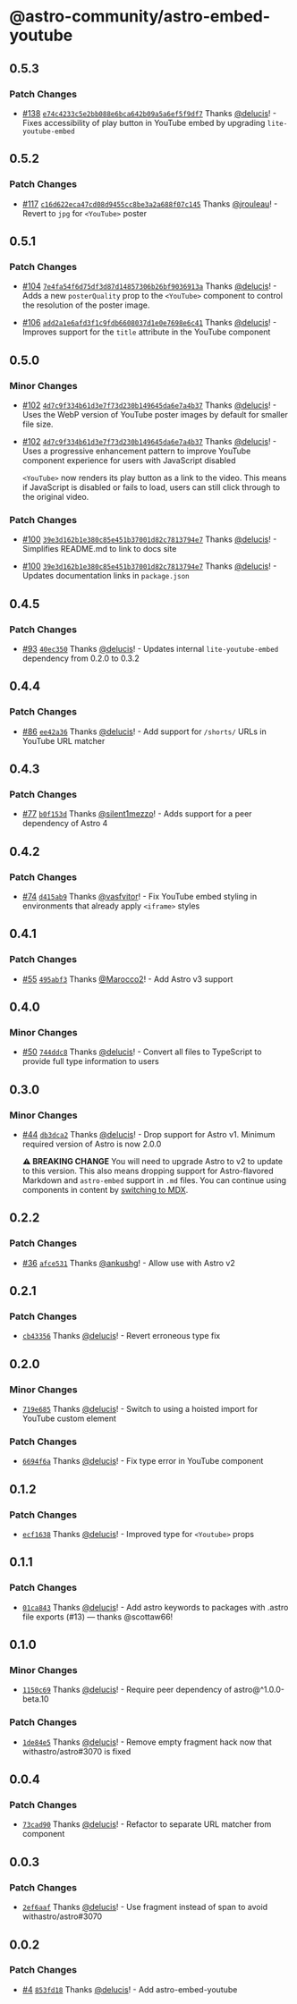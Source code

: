 # @astro-community/astro-embed-youtube

## 0.5.3

### Patch Changes

- [#138](https://github.com/delucis/astro-embed/pull/138) [`e74c4233c5e2bb088e6bca642b09a5a6ef5f9df7`](https://github.com/delucis/astro-embed/commit/e74c4233c5e2bb088e6bca642b09a5a6ef5f9df7) Thanks [@delucis](https://github.com/delucis)! - Fixes accessibility of play button in YouTube embed by upgrading `lite-youtube-embed`

## 0.5.2

### Patch Changes

- [#117](https://github.com/delucis/astro-embed/pull/117) [`c16d622eca47cd08d9455cc8be3a2a688f07c145`](https://github.com/delucis/astro-embed/commit/c16d622eca47cd08d9455cc8be3a2a688f07c145) Thanks [@jrouleau](https://github.com/jrouleau)! - Revert to `jpg` for `<YouTube>` poster

## 0.5.1

### Patch Changes

- [#104](https://github.com/delucis/astro-embed/pull/104) [`7e4fa54f6d75df3d87d14857306b26bf9036913a`](https://github.com/delucis/astro-embed/commit/7e4fa54f6d75df3d87d14857306b26bf9036913a) Thanks [@delucis](https://github.com/delucis)! - Adds a new `posterQuality` prop to the `<YouTube>` component to control the resolution of the poster image.

- [#106](https://github.com/delucis/astro-embed/pull/106) [`add2a1e6afd3f1c9fdb6608037d1e0e7698e6c41`](https://github.com/delucis/astro-embed/commit/add2a1e6afd3f1c9fdb6608037d1e0e7698e6c41) Thanks [@delucis](https://github.com/delucis)! - Improves support for the `title` attribute in the YouTube component

## 0.5.0

### Minor Changes

- [#102](https://github.com/delucis/astro-embed/pull/102) [`4d7c9f334b61d3e7f73d230b149645da6e7a4b37`](https://github.com/delucis/astro-embed/commit/4d7c9f334b61d3e7f73d230b149645da6e7a4b37) Thanks [@delucis](https://github.com/delucis)! - Uses the WebP version of YouTube poster images by default for smaller file size.

- [#102](https://github.com/delucis/astro-embed/pull/102) [`4d7c9f334b61d3e7f73d230b149645da6e7a4b37`](https://github.com/delucis/astro-embed/commit/4d7c9f334b61d3e7f73d230b149645da6e7a4b37) Thanks [@delucis](https://github.com/delucis)! - Uses a progressive enhancement pattern to improve YouTube component experience for users with JavaScript disabled

  `<YouTube>` now renders its play button as a link to the video. This means if JavaScript is disabled or fails to load, users can still click through to the original video.

### Patch Changes

- [#100](https://github.com/delucis/astro-embed/pull/100) [`39e3d162b1e380c85e451b37001d82c7813794e7`](https://github.com/delucis/astro-embed/commit/39e3d162b1e380c85e451b37001d82c7813794e7) Thanks [@delucis](https://github.com/delucis)! - Simplifies README.md to link to docs site

- [#100](https://github.com/delucis/astro-embed/pull/100) [`39e3d162b1e380c85e451b37001d82c7813794e7`](https://github.com/delucis/astro-embed/commit/39e3d162b1e380c85e451b37001d82c7813794e7) Thanks [@delucis](https://github.com/delucis)! - Updates documentation links in `package.json`

## 0.4.5

### Patch Changes

- [#93](https://github.com/delucis/astro-embed/pull/93) [`40ec350`](https://github.com/delucis/astro-embed/commit/40ec350dae316cfa02674eb9a8f24be2e709e2ac) Thanks [@delucis](https://github.com/delucis)! - Updates internal `lite-youtube-embed` dependency from 0.2.0 to 0.3.2

## 0.4.4

### Patch Changes

- [#86](https://github.com/delucis/astro-embed/pull/86) [`ee42a36`](https://github.com/delucis/astro-embed/commit/ee42a36f3fb36921a526d9774fc6f95160013b6d) Thanks [@delucis](https://github.com/delucis)! - Add support for `/shorts/` URLs in YouTube URL matcher

## 0.4.3

### Patch Changes

- [#77](https://github.com/delucis/astro-embed/pull/77) [`b0f153d`](https://github.com/delucis/astro-embed/commit/b0f153dd414985abb49916cdd8a581580095e863) Thanks [@silent1mezzo](https://github.com/silent1mezzo)! - Adds support for a peer dependency of Astro 4

## 0.4.2

### Patch Changes

- [#74](https://github.com/delucis/astro-embed/pull/74) [`d415ab9`](https://github.com/delucis/astro-embed/commit/d415ab9a420aab67ff3816b58b70442ae961d9f3) Thanks [@vasfvitor](https://github.com/vasfvitor)! - Fix YouTube embed styling in environments that already apply `<iframe>` styles

## 0.4.1

### Patch Changes

- [#55](https://github.com/delucis/astro-embed/pull/55) [`495abf3`](https://github.com/delucis/astro-embed/commit/495abf3dd9ae5bfaf36d9d3b8bb7fe98833c0303) Thanks [@Marocco2](https://github.com/Marocco2)! - Add Astro v3 support

## 0.4.0

### Minor Changes

- [#50](https://github.com/delucis/astro-embed/pull/50) [`744ddc8`](https://github.com/delucis/astro-embed/commit/744ddc8c3a5af1201dbee1cf2e042dbb60a74740) Thanks [@delucis](https://github.com/delucis)! - Convert all files to TypeScript to provide full type information to users

## 0.3.0

### Minor Changes

- [#44](https://github.com/delucis/astro-embed/pull/44) [`db3dca2`](https://github.com/delucis/astro-embed/commit/db3dca2af19c98a210c5b26649f9299d7251f3a0) Thanks [@delucis](https://github.com/delucis)! - Drop support for Astro v1. Minimum required version of Astro is now 2.0.0

  **⚠️ BREAKING CHANGE** You will need to upgrade Astro to v2 to update to this version. This also means dropping support for Astro-flavored Markdown and `astro-embed` support in `.md` files. You can continue using components in content by [switching to MDX](https://docs.astro.build/en/guides/integrations-guide/mdx/).

## 0.2.2

### Patch Changes

- [#36](https://github.com/delucis/astro-embed/pull/36) [`afce531`](https://github.com/delucis/astro-embed/commit/afce531e92efe4c14f48f7c0bfee0cf591dbfef2) Thanks [@ankushg](https://github.com/ankushg)! - Allow use with Astro v2

## 0.2.1

### Patch Changes

- [`cb43356`](https://github.com/delucis/astro-embed/commit/cb433565134f2c26565c5024f89e5ab0994c6d2c) Thanks [@delucis](https://github.com/delucis)! - Revert erroneous type fix

## 0.2.0

### Minor Changes

- [`719e685`](https://github.com/delucis/astro-embed/commit/719e6859a1cc49a6a0441942d62882ec683dff5d) Thanks [@delucis](https://github.com/delucis)! - Switch to using a hoisted import for YouTube custom element

### Patch Changes

- [`6694f6a`](https://github.com/delucis/astro-embed/commit/6694f6abbdc5f36a3a587071727b14207731d725) Thanks [@delucis](https://github.com/delucis)! - Fix type error in YouTube component

## 0.1.2

### Patch Changes

- [`ecf1638`](https://github.com/delucis/astro-embed/commit/ecf1638e68f7c31ca6a4fcba1f0034bd6f661203) Thanks [@delucis](https://github.com/delucis)! - Improved type for `<Youtube>` props

## 0.1.1

### Patch Changes

- [`01ca843`](https://github.com/delucis/astro-embed/commit/01ca8433c9110a164c45fe1784f48ee4324d8661) Thanks [@delucis](https://github.com/delucis)! - Add astro keywords to packages with .astro file exports (#13) — thanks @scottaw66!

## 0.1.0

### Minor Changes

- [`1150c69`](https://github.com/delucis/astro-embed/commit/1150c69099cca8dc15dc1492b0367e9ec7bf5cf9) Thanks [@delucis](https://github.com/delucis)! - Require peer dependency of astro@^1.0.0-beta.10

### Patch Changes

- [`1de84e5`](https://github.com/delucis/astro-embed/commit/1de84e541dbb71fdbdf84212f0767bd17a304834) Thanks [@delucis](https://github.com/delucis)! - Remove empty fragment hack now that withastro/astro#3070 is fixed

## 0.0.4

### Patch Changes

- [`73cad90`](https://github.com/delucis/astro-embed/commit/73cad907749a9269b58b915718466eb8a327a9bf) Thanks [@delucis](https://github.com/delucis)! - Refactor to separate URL matcher from component

## 0.0.3

### Patch Changes

- [`2ef6aaf`](https://github.com/delucis/astro-embed/commit/2ef6aafda66632c4028a409b8f1c3a1e78b20586) Thanks [@delucis](https://github.com/delucis)! - Use fragment instead of span to avoid withastro/astro#3070

## 0.0.2

### Patch Changes

- [#4](https://github.com/delucis/astro-embed/pull/4) [`853fd18`](https://github.com/delucis/astro-embed/commit/853fd18441ae99f3caab6ef8e55e1998bdd08584) Thanks [@delucis](https://github.com/delucis)! - Add astro-embed-youtube
